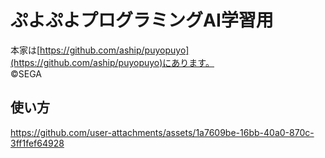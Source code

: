 

# ぷよぷよプログラミングAI学習用
本家は[https://github.com/aship/puyopuyo](https://github.com/aship/puyopuyo)にあります。  
©️SEGA
## 使い方

https://github.com/user-attachments/assets/1a7609be-16bb-40a0-870c-3ff1fef64928


